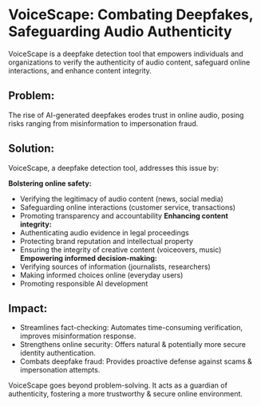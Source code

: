 # VoiceScape: Combating Deepfakes, Safeguarding Audio Authenticity

VoiceScape is a deepfake detection tool that empowers individuals and organizations to verify the authenticity of audio content, safeguard online interactions, and enhance content integrity.

## Problem:

The rise of AI-generated deepfakes erodes trust in online audio, posing risks ranging from misinformation to impersonation fraud.

## Solution:

VoiceScape, a deepfake detection tool, addresses this issue by:

**Bolstering online safety:**
- Verifying the legitimacy of audio content (news, social media)
- Safeguarding online interactions (customer service, transactions)
- Promoting transparency and accountability
**Enhancing content integrity:**
- Authenticating audio evidence in legal proceedings
- Protecting brand reputation and intellectual property
- Ensuring the integrity of creative content (voiceovers, music)
**Empowering informed decision-making:**
- Verifying sources of information (journalists, researchers)
- Making informed choices online (everyday users)
- Promoting responsible AI development

## Impact:

- Streamlines fact-checking: Automates time-consuming verification, improves misinformation response.
- Strengthens online security: Offers natural & potentially more secure identity authentication.
- Combats deepfake fraud: Provides proactive defense against scams & impersonation attempts.

VoiceScape goes beyond problem-solving. It acts as a guardian of authenticity, fostering a more trustworthy & secure online environment.
